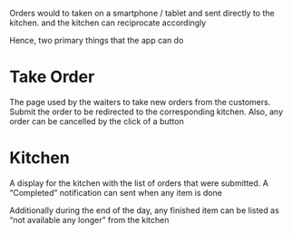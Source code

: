 Orders would to taken on a smartphone / tablet and sent directly to the kitchen. and the kitchen can reciprocate accordingly  
 
Hence, two primary things that the app can do  
  
Take Order
==========
The page used by the waiters to take new orders from the customers. Submit the order to be redirected to the corresponding kitchen. Also, any order can be cancelled by the click of a button  
   
Kitchen
=======

A display for the kitchen with the list of orders that were submitted. A “Completed” notification can sent when any item is done  

Additionally during the end of the day, any finished item can be listed as “not available any longer” from the kitchen
